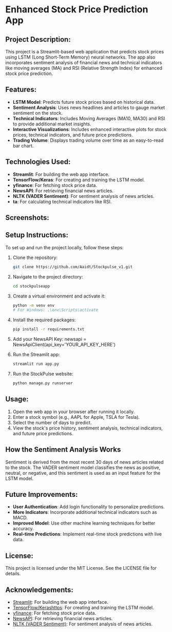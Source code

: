 # Enhanced Stock Price Prediction App

## Project Description:
This project is a Streamlit-based web application that predicts stock prices using LSTM (Long Short-Term Memory) neural networks. The app also incorporates sentiment analysis of financial news and technical indicators like moving averages (MA) and RSI (Relative Strength Index) for enhanced stock price prediction.

## Features:
- **LSTM Model**: Predicts future stock prices based on historical data.
- **Sentiment Analysis**: Uses news headlines and articles to gauge market sentiment on the stock.
- **Technical Indicators**: Includes Moving Averages (MA10, MA30) and RSI to provide additional market insights.
- **Interactive Visualizations**: Includes enhanced interactive plots for stock prices, technical indicators, and future price predictions.
- **Trading Volume**: Displays trading volume over time as an easy-to-read bar chart.

## Technologies Used:
- **Streamlit**: For building the web app interface.
- **TensorFlow/Keras**: For creating and training the LSTM model.
- **yfinance**: For fetching stock price data.
- **NewsAPI**: For retrieving financial news articles.
- **NLTK (VADER Sentiment)**: For sentiment analysis of news articles.
- **ta**: For calculating technical indicators like RSI.
  
## Screenshots:

## Setup Instructions:
To set up and run the project locally, follow these steps:

1. Clone the repository:
    ```bash
    git clone https://github.com/Aaidt/Stockpulse_v1.git
    ```
2. Navigate to the project directory:
    ```bash
    cd stockpulseapp
    ```
3. Create a virtual environment and activate it:
    ```bash
    python -m venv env
    # For Windows: .\env\Scripts\activate
    ```
4. Install the required packages:
    ```bash
    pip install -r requirements.txt
    ```
5. Add your NewsAPI Key:
   newsapi = NewsApiClient(api_key='YOUR_API_KEY_HERE')
   
6. Run the Streamlit app:
    ```bash
    streamlit run app.py
    ```
7. Run the StockPulse website:
    ```bash
    python manage.py runserver
    ```
    
## Usage:
1. Open the web app in your browser after running it locally.
2. Enter a stock symbol (e.g., AAPL for Apple, TSLA for Tesla).
3. Select the number of days to predict.
4. View the stock's price history, sentiment analysis, technical indicators, and future price predictions.

## How the Sentiment Analysis Works
Sentiment is derived from the most recent 30 days of news articles related to the stock. The VADER sentiment model classifies the news as positive, neutral, or negative, and this sentiment is used as an input feature for the LSTM model.
  
## Future Improvements:
- **User Authentication**: Add login functionality to personalize predictions.
- **More Indicators**: Incorporate additional technical indicators such as MACD.
- **Improved Model**: Use other machine learning techniques for better accuracy.
- **Real-time Predictions**: Implement real-time stock predictions with live data.

## License:
This project is licensed under the MIT License. See the LICENSE file for details.

## Acknowledgements:
- [Streamlit](https://streamlit.io/): For building the web app interface.
- [TensorFlow/Kerashttps](https://www.tensorflow.org/): For creating and training the LSTM model.
- [yfinance](https://pypi.org/project/yfinance/): For fetching stock price data.
- [NewsAPI](https://newsapi.org/): For retrieving financial news articles.
- [NLTK (VADER Sentiment)](https://www.nltk.org/): For sentiment analysis of news articles.
